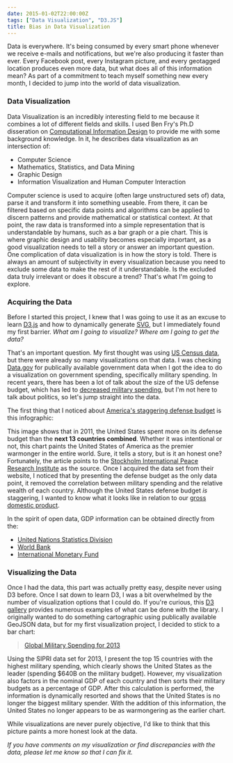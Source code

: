 ```yaml
---
date: 2015-01-02T22:00:00Z
tags: ["Data Visualization", "D3.JS"]
title: Bias in Data Visualization
---
```


Data is everywhere. It's being consumed by every smart phone whenever we receive e-mails and notifications, but we're also producing it faster than ever. Every Facebook post, every Instagram picture, and every geotagged location produces even more data, but what does all of this information mean? As part of a commitment to teach myself something new every month, I decided to jump into the world of data visualization.

### Data Visualization

Data Visualization is an incredibly interesting field to me because it combines a lot of different fields and skills. I used Ben Fry's Ph.D disseration on [Computational Information Design](http://benfry.com/phd/dissertation-110323c.pdf) to provide me with some background knowledge.  In it, he describes data visualization as an intersection of:

* Computer Science
* Mathematics, Statistics, and Data Mining
* Graphic Design
* Information Visualization and Human Computer Interaction

Computer science is used to acquire (often large unstructured sets of) data, parse it and transform it into something useable. From there, it can be filtered based on specific data points and algorithms can be applied to discern patterns and provide mathematical or statistical context.  At that point, the raw data is transformed into a simple representation that is understandable by humans, such as a bar graph or a pie chart. This is where graphic design and usability becomes especially important, as a good visualization needs to tell a story or answer an important question. One complication of data visualization is in how the story is told. There is always an amount of subjectivity in every visualization because you need to exclude some data to make the rest of it understandable. Is the excluded data truly irrelevant or does it obscure a trend? That's what I'm going to explore.

### Acquiring the Data

Before I started this project, I knew that I was going to use it as an excuse to learn [D3.js](http://d3js.org/) and how to dynamically generate [SVG](http://en.wikipedia.org/wiki/Scalable_Vector_Graphics), but I immediately found my first barrier. *What am I going to visualize? Where am I going to get the data?*

That's an important question. My first thought was using [US Census data](http://www.census.gov/data/data-tools.html), but there were already so many visualizations on that data. I was checking [Data.gov](http://www.data.gov/) for publically available government data when I got the idea to do a visualization on government spending, specifically military spending. In recent years, there has been a lot of talk about the size of the US defense budget, which has led to [decreased military spending](http://www.defenseone.com/management/2014/03/obama-requests-smaller-500-billion-defense-budget/79813/), but I'm not here to talk about politics, so let's jump straight into the data.

The first thing that I noticed about [America's staggering defense budget](http://www.washingtonpost.com/blogs/wonkblog/wp/2013/01/07/everything-chuck-hagel-needs-to-know-about-the-defense-budget-in-charts/) is this infographic:

<amp-img layout="responsive" width="375" height="200"
  src="http://img.washingtonpost.com/blogs/wonkblog/files/2013/01/4A8078449E794DFB8CC33ADD00A6F1AF.gif">

This image shows that in 2011, the United States spent more on its defense budget than the **next 13 countries combined**. Whether it was intentional or not, this chart paints the United States of America as the premier warmonger in the entire world. Sure, it tells a story, but is it an honest one? Fortunately, the article points to the [Stockholm International Peace Research Institute](http://www.sipri.org/) as the source. Once I acquired the data set from their website, I noticed that by presenting the defense budget as the only data point, it removed the correlation between military spending and the relative wealth of each country. Although the United States defense budget *is* staggering, I wanted to know what it looks like in relation to our [gross domestic product](http://en.wikipedia.org/wiki/Gross_domestic_product).

In the spirit of open data, GDP information can be obtained directly from the:

* [United Nations Statistics Division](http://unstats.un.org/unsd/snaama/dnltransfer.asp?fID=2)
* [World Bank](http://data.worldbank.org/indicator/NY.GDP.MKTP.CD)
* [International Monetary Fund](http://www.imf.org/external/pubs/ft/weo/2014/02/weodata/weorept.aspx?sy=2012&ey=2019&scsm=1&ssd=1&sort=country&ds=.&br=1&pr1.x=41&pr1.y=3&c=512%2C668%2C914%2C672%2C612%2C946%2C614%2C137%2C311%2C962%2C213%2C674%2C911%2C676%2C193%2C548%2C122%2C556%2C912%2C678%2C313%2C181%2C419%2C867%2C513%2C682%2C316%2C684%2C913%2C273%2C124%2C868%2C339%2C921%2C638%2C948%2C514%2C943%2C218%2C686%2C963%2C688%2C616%2C518%2C223%2C728%2C516%2C558%2C918%2C138%2C748%2C196%2C618%2C278%2C624%2C692%2C522%2C694%2C622%2C142%2C156%2C449%2C626%2C564%2C628%2C565%2C228%2C283%2C924%2C853%2C233%2C288%2C632%2C293%2C636%2C566%2C634%2C964%2C238%2C182%2C662%2C453%2C960%2C968%2C423%2C922%2C935%2C714%2C128%2C862%2C611%2C135%2C321%2C716%2C243%2C456%2C248%2C722%2C469%2C942%2C253%2C718%2C642%2C724%2C643%2C576%2C939%2C936%2C644%2C961%2C819%2C813%2C172%2C199%2C132%2C733%2C646%2C184%2C648%2C524%2C915%2C361%2C134%2C362%2C652%2C364%2C174%2C732%2C328%2C366%2C258%2C734%2C656%2C144%2C654%2C146%2C336%2C463%2C263%2C528%2C268%2C923%2C532%2C738%2C944%2C578%2C176%2C537%2C534%2C742%2C536%2C866%2C429%2C369%2C433%2C744%2C178%2C186%2C436%2C925%2C136%2C869%2C343%2C746%2C158%2C926%2C439%2C466%2C916%2C112%2C664%2C111%2C826%2C298%2C542%2C927%2C967%2C846%2C443%2C299%2C917%2C582%2C544%2C474%2C941%2C754%2C446%2C698%2C666&s=NGDPD&grp=0&a=)

### Visualizing the Data

Once I had the data, this part was actually pretty easy, despite never using D3 before. Once I sat down to learn D3, I was a bit overwhelmed by the number of visualization options that I could do. If you're curious, this [D3 gallery](https://github.com/mbostock/d3/wiki/Gallery) provides numerous examples of what can be done with the library.  I originally wanted to do something cartographic using publically available GeoJSON data, but for my first visualization project, I decided to stick to a bar chart:

> [Global Military Spending for 2013](https://uncompiled.github.io/datavis-militarization/military-spending.html)

Using the SIPRI data set for 2013, I present the top 15 countries with the highest military spending, which clearly shows the United States as the leader (spending $640B on the military budget). However, my visualization also factors in the nominal GDP of each country and then sorts their military budgets as a percentage of GDP. After this calculation is performed, the information is dynamically resorted and shows that the United States is no longer the biggest military spender. With the addition of this information, the United States no longer appears to be as warmongering as the earlier chart.

While visualizations are never purely objective, I'd like to think that this picture paints a more honest look at the data.

*If you have comments on my visualization or find discrepancies with the data, please let me know so that I can fix it.*
